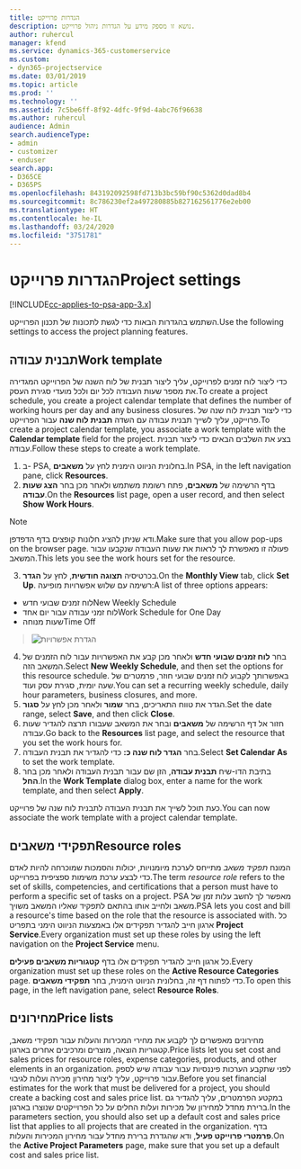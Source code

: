 ```yaml
---
title: הגדרות פרוייקט
description: נושא זו מספק מידע על הגדרות ניהול פרוייקט.
author: ruhercul
manager: kfend
ms.service: dynamics-365-customerservice
ms.custom:
- dyn365-projectservice
ms.date: 03/01/2019
ms.topic: article
ms.prod: ''
ms.technology: ''
ms.assetid: 7c5be6ff-8f92-4dfc-9f9d-4abc76f96638
ms.author: ruhercul
audience: Admin
search.audienceType:
- admin
- customizer
- enduser
search.app:
- D365CE
- D365PS
ms.openlocfilehash: 843192092598fd713b3bc59bf90c5362d0dad8b4
ms.sourcegitcommit: 8c786230ef2a497280885b827162561776e2eb00
ms.translationtype: HT
ms.contentlocale: he-IL
ms.lasthandoff: 03/24/2020
ms.locfileid: "3751781"
---
```

# <a name="project-settings"></a><span data-ttu-id="067df-103">הגדרות פרוייקט</span><span class="sxs-lookup"><span data-stu-id="067df-103">Project settings</span></span>

[!INCLUDE[cc-applies-to-psa-app-3.x](../includes/cc-applies-to-psa-app-3x.md)]

<span data-ttu-id="067df-104">השתמש בהגדרות הבאות כדי לגשת לתכונות של תכנון הפרוייקט.</span><span class="sxs-lookup"><span data-stu-id="067df-104">Use the following settings to access the project planning features.</span></span>

## <a name="work-template"></a><span data-ttu-id="067df-105">תבנית עבודה</span><span class="sxs-lookup"><span data-stu-id="067df-105">Work template</span></span>

<span data-ttu-id="067df-106">כדי ליצור לוח זמנים לפרוייקט, עליך ליצור תבנית של לוח השנה של הפרוייקט המגדירה את מספר שעות העבודה לכל יום ולכל מועדי סגירת העסק.</span><span class="sxs-lookup"><span data-stu-id="067df-106">To create a project schedule, you create a project calendar template that defines the number of working hours per day and any business closures.</span></span> <span data-ttu-id="067df-107">כדי ליצור תבנית לוח שנה של פרוייקט, עליך לשייך תבנית עבודה עם השדה **תבנית לוח שנה** עבור הפרוייקט.</span><span class="sxs-lookup"><span data-stu-id="067df-107">To create a project calendar template, you associate a work template with the **Calendar template** field for the project.</span></span> <span data-ttu-id="067df-108">בצע את השלבים הבאים כדי ליצור תבנית עבודה.</span><span class="sxs-lookup"><span data-stu-id="067df-108">Follow these steps to create a work template.</span></span>

1. <span data-ttu-id="067df-109">ב- PSA, בחלונית הניווט הימנית לחץ על **משאבים**.</span><span class="sxs-lookup"><span data-stu-id="067df-109">In PSA, in the left navigation pane, click **Resources**.</span></span> 
2. <span data-ttu-id="067df-110">בדף הרשימה של **משאבים**, פתח רשומת משתמש ולאחר מכן בחר **הצג שעות עבודה**.</span><span class="sxs-lookup"><span data-stu-id="067df-110">On the **Resources** list page, open a user record, and then select **Show Work Hours**.</span></span>

  > [!NOTE]
  > <span data-ttu-id="067df-111">ודא שניתן להציג חלונות קופצים בדף הדפדפן.</span><span class="sxs-lookup"><span data-stu-id="067df-111">Make sure that you allow pop-ups on the browser page.</span></span> <span data-ttu-id="067df-112">פעולה זו מאפשרת לך לראות את שעות העבודה שנקבעו עבור המשאב.</span><span class="sxs-lookup"><span data-stu-id="067df-112">This lets you see the work hours set for the resource.</span></span>
  
3. <span data-ttu-id="067df-113">בכרטיסיה **תצוגה חודשית**, לחץ על **הגדר**.</span><span class="sxs-lookup"><span data-stu-id="067df-113">On the **Monthly View** tab, click **Set Up**.</span></span> <span data-ttu-id="067df-114">רשימה עם שלוש אפשרויות מופיעה:</span><span class="sxs-lookup"><span data-stu-id="067df-114">A list of three options appears:</span></span> 

  - <span data-ttu-id="067df-115">לוח זמנים שבועי חדש</span><span class="sxs-lookup"><span data-stu-id="067df-115">New Weekly Schedule</span></span>
  - <span data-ttu-id="067df-116">לוח זמני עבודה עבור יום אחד</span><span class="sxs-lookup"><span data-stu-id="067df-116">Work Schedule for One Day</span></span>
  - <span data-ttu-id="067df-117">שעות מנוחה</span><span class="sxs-lookup"><span data-stu-id="067df-117">Time Off</span></span>

> ![הגדרת אפשרויות](media/project-13.png)

4. <span data-ttu-id="067df-119">בחר **לוח זמנים שבועי חדש** ולאחר מכן קבע את האפשרויות עבור לוח הזמנים של המשאב הזה.</span><span class="sxs-lookup"><span data-stu-id="067df-119">Select **New Weekly Schedule**, and then set the options for this resource schedule.</span></span> <span data-ttu-id="067df-120">באפשרותך לקבוע לוח זמנים שבועי חוזר, פרמטרים של שעה יומית, סגירת עסק ועוד.</span><span class="sxs-lookup"><span data-stu-id="067df-120">You can set a recurring weekly schedule, daily hour parameters, business closures, and more.</span></span>
5. <span data-ttu-id="067df-121">הגדר את טווח התאריכים, בחר **שמור** ולאחר מכן לחץ על **סגור**.</span><span class="sxs-lookup"><span data-stu-id="067df-121">Set the date range, select **Save**, and then click **Close**.</span></span> 
6. <span data-ttu-id="067df-122">חזור אל דף הרשימה של **משאבים** ובחר את המשאב שעבורו תרצה להגדיר שעות עבודה.</span><span class="sxs-lookup"><span data-stu-id="067df-122">Go back to the **Resources** list page, and select the resource that you set the work hours for.</span></span> 
7. <span data-ttu-id="067df-123">בחר **הגדר לוח שנה כ:** כדי להגדיר את תבנית העבודה.</span><span class="sxs-lookup"><span data-stu-id="067df-123">Select **Set Calendar As** to set the work template.</span></span> 
8. <span data-ttu-id="067df-124">בתיבת הדו-שיח **תבנית עבודה**, הזן שם עבור תבנית העבודה ולאחר מכן בחר **החל**.</span><span class="sxs-lookup"><span data-stu-id="067df-124">In the **Work Template** dialog box, enter a name for the work template, and then select **Apply**.</span></span> 

<span data-ttu-id="067df-125">כעת תוכל לשייך את תבנית העבודה לתבנית לוח שנה של פרוייקט.</span><span class="sxs-lookup"><span data-stu-id="067df-125">You can now associate the work template with a project calendar template.</span></span>

## <a name="resource-roles"></a><span data-ttu-id="067df-126">תפקידי משאבים</span><span class="sxs-lookup"><span data-stu-id="067df-126">Resource roles</span></span>

<span data-ttu-id="067df-127">המונח *תפקיד משאב* מתייחס לערכת מיומנויות, יכולות והסמכות שמוכרחה להיות לאדם כדי לבצע ערכת משימות ספציפית בפרוייקט.</span><span class="sxs-lookup"><span data-stu-id="067df-127">The term *resource role* refers to the set of skills, competencies, and certifications that a person must have to perform a specific set of tasks on a project.</span></span> <span data-ttu-id="067df-128">PSA מאפשר לך לחשב עלות זמן של משאב ולחייב אותו בהתאם לתפקיד שאליו המשאב משויך.</span><span class="sxs-lookup"><span data-stu-id="067df-128">PSA lets you cost and bill a resource's time based on the role that the resource is associated with.</span></span> <span data-ttu-id="067df-129">כל ארגון חייב להגדיר תפקידים אלו באמצעות הניווט הימני בתפריט **Project Service**.</span><span class="sxs-lookup"><span data-stu-id="067df-129">Every organization must set up these roles by using the left navigation on the **Project Service** menu.</span></span>

<span data-ttu-id="067df-130">כל ארגון חייב להגדיר תפקידים אלו בדף **‏‫קטגוריות משאבים פעילים‬**.</span><span class="sxs-lookup"><span data-stu-id="067df-130">Every organization must set up these roles on the **Active Resource Categories** page.</span></span> <span data-ttu-id="067df-131">כדי לפתוח דף זה, בחלונית הניווט הימנית, בחר **תפקידי משאבים**.</span><span class="sxs-lookup"><span data-stu-id="067df-131">To open this page, in the left navigation pane, select **Resource Roles**.</span></span>

## <a name="price-lists"></a><span data-ttu-id="067df-132">מחירונים</span><span class="sxs-lookup"><span data-stu-id="067df-132">Price lists</span></span>

<span data-ttu-id="067df-133">מחירונים מאפשרים לך לקבוע את מחירי המכירות והעלות עבור תפקידי משאב, קטגוריות הוצאה, מוצרים ומרכיבים אחרים בארגון.</span><span class="sxs-lookup"><span data-stu-id="067df-133">Price lists let you set cost and sales prices for resource roles, expense categories, products, and other elements in an organization.</span></span> <span data-ttu-id="067df-134">לפני שתקבע הערכות פיננסיות עבור עבודה שיש לספק עבור פרוייקט, עליך ליצור מחירון מכירה ועלות לגיבוי.</span><span class="sxs-lookup"><span data-stu-id="067df-134">Before you set financial estimates for the work that must be delivered for a project, you should create a backing cost and sales price list.</span></span> <span data-ttu-id="067df-135">במקטע הפרמטרים, עליך להגדיר גם ברירת מחדל למחירון של מכירות ועלות החלים על כל הפרוייקטים שנוצרו בארגון.</span><span class="sxs-lookup"><span data-stu-id="067df-135">In the parameters section, you should also set up a default cost and sales price list that applies to all projects that are created in the organization.</span></span> <span data-ttu-id="067df-136">בדף **‏‫פרמטרי פרוייקט פעיל‬**, ודא שהגדרת ברירת מחדל עבור מחירון המכירות והעלות.</span><span class="sxs-lookup"><span data-stu-id="067df-136">On the **Active Project Parameters** page, make sure that you set up a default cost and sales price list.</span></span>
